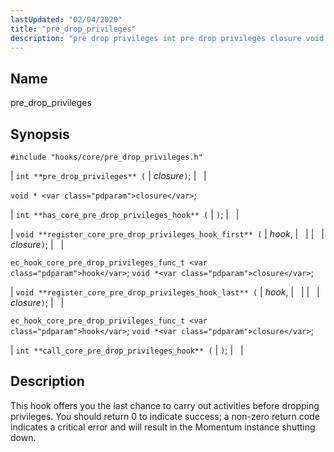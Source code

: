 ```yaml
---
lastUpdated: "02/04/2020"
title: "pre_drop_privileges"
description: "pre drop privileges int pre drop privileges closure void closure int has core pre drop privileges hook void register core pre drop privileges hook first hook closure ec hook core pre drop privileges func t hook void closure void register core pre drop privileges hook last hook closure ec hook..."
---
```


<a name="hooks.core.pre_drop_privileges"></a> 
## Name

pre_drop_privileges

## Synopsis

`#include "hooks/core/pre_drop_privileges.h"`

| `int **pre_drop_privileges** (` | <var class="pdparam">closure</var>`)`; |   |

`void * <var class="pdparam">closure</var>`;

| `int **has_core_pre_drop_privileges_hook** (` | `)`; |   |

| `void **register_core_pre_drop_privileges_hook_first** (` | <var class="pdparam">hook</var>, |   |
|   | <var class="pdparam">closure</var>`)`; |   |

`ec_hook_core_pre_drop_privileges_func_t <var class="pdparam">hook</var>`;
`void *<var class="pdparam">closure</var>`;

| `void **register_core_pre_drop_privileges_hook_last** (` | <var class="pdparam">hook</var>, |   |
|   | <var class="pdparam">closure</var>`)`; |   |

`ec_hook_core_pre_drop_privileges_func_t <var class="pdparam">hook</var>`;
`void *<var class="pdparam">closure</var>`;

| `int **call_core_pre_drop_privileges_hook** (` | `)`; |   |

<a name="idp32690992"></a> 
## Description

This hook offers you the last chance to carry out activities before dropping privileges. You should return 0 to indicate success; a non-zero return code indicates a critical error and will result in the Momentum instance shutting down.